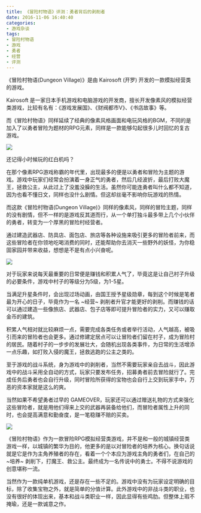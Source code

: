 ```yaml
---
title: 《冒险村物语》评测：勇者背后的剥削者
date: 2016-11-06 16:40:40
categories:
- 游戏杂谈
tags: 
- 冒险村物语
- 游戏
- 勇者
- 经营
- 评测
---
```


《冒险村物语(Dungeon Village)》是由 Kairosoft (开罗) 开发的一款模拟经营类的游戏。

Kairosoft 是一家日本手机游戏和电脑游戏的开发商，擅长开发像素风的模拟经营类游戏，比较有名有：《游戏发展国》、《财阀都市V》、《书店故事》等。

而《冒险村物语》同样延续了经典的像素风格画面和电玩风格的BGM，不同的是加入了以勇者冒险为题材的RPG元素，同样是一款能够勾起很多儿时回忆的复古游戏。

![](https://frontend-studio-1256354221.file.myqcloud.com/img/20161106/01.jpg)

还记得小时候玩的红白机吗？

在那个像素RPG游戏称霸的年代里，出现最多的便是以勇者和冒险为主题的游戏。游戏中玩家们经常会扮演着一身正气的勇者，然后几经波折，最后打败大魔王，拯救公主，从此过上了没羞没臊的生活。虽然你可能连勇者叫什么都不知道，因为也看不懂日文，同样也没什么剧情。但这却丝毫不影响你玩游戏的热情。

而这款《冒险村物语(Dungeon Village)》同样的像素风，同样的冒险主题，同样的没有剧情，但不一样的是游戏反其道而行，从一个单打独斗最多带上几个小伙伴的勇者，转变为一个厚黑的冒险村经营者。

通过建造武器店、防具店、面包店、旅店等各种设施来吸引更多的冒险者前来，而这些冒险者在你领地吃喝消费的同时，还能帮助你去消灭一些野外的妖怪，为你稳固家园并带来收益，想想是不是有点小兴奋呢。

![](https://frontend-studio-1256354221.file.myqcloud.com/img/20161106/02.jpg)

对于玩家来说每天最重要的日常便是赚钱和积累人气了，毕竟这是让自己村子升级的必要条件，游戏中村子的等级分为5级，为1-5星。

当满足升星条件时，会出现过场动画，由国王授予星级勋章，每到这个时候是笔者最为开心的日子，毕竟作为一名 ~经营~ 剥削者升官才能更好的剥削。而赚钱的话可以通过建造一些像旅店、武器店、包子店等即可提升冒险者的实力，又可以赚取金币的建筑。

积累人气相对就比较麻烦一点，需要完成各类任务或者举行活动，人气越高，被吸引而来的冒险者也会更多。通过修建定居点可以让冒险者们留在村子，成为冒险村的居民。随着村子的一步步的发展壮大，会随机出现各类事件，为日常的生活增添一点乐趣，如打败入侵的魔王，拯救逃跑的公主之类的。

至于游戏的战斗系统，身为游戏中的剥削者，当然不需要玩家亲自去战斗，因此游戏中的战斗采用全自动的方式，玩家只要发布任务，招募勇者前去冒险就行了。完成任务后勇者也会自行升级，同时冒险所获得的宝物也会自行上交到玩家手中，万恶的资本家就是这么的爽。

当然如果不希望勇者过早的 GAMEOVER，玩家还可以通过赠送礼物的方式来强化这些冒险者，就是用他们得来上交的武器再装备给他们，而冒险者属性上升的同时，也会提高满意和勤奋度，是一笔稳赚不赔的买卖。

![](https://frontend-studio-1256354221.file.myqcloud.com/img/20161106/03.jpg)

《冒险村物语》作为一款冒险RPG模拟经营类游戏，并不是和一般的城镇经营类游戏一样，以城镇的繁华为目的，他更多的是以对冒险者的培养为核心。换句话说就是它是作为主角养殖者的存在，看着一个个本应为游戏主角的勇者们，在自己的 ~培养~ 剥削下，打魔王、救公主。最终成为一名传说中的勇士。不得不说游戏的创意堪称一流。

当然作为一款纯单机游戏，还是存在一些不足的。游戏中没有为玩家设定明确的目标，除了收集宝物之外，就是简单的分值计算。此外游戏中的非战斗类的职业，也没有很好的体现出来，基本和战斗类职业一样，因此显得有些鸡肋。但整体上瑕不掩瑜，还是一款诚意之作。